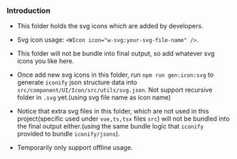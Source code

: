 ### Introduction

- This folder holds the svg icons which are added by developers.

- Svg icon usage: `<WIcon icon="w-svg:your-svg-file-name" />`.

- This folder will not be bundle into final output, so add whatever svg icons you like here.

- Once add new svg icons in this folder, run `npm run gen:icon:svg` to generate `iconify` json structure data into `src/component/UI/Icon/src/utils/svg.json`. Not support recursive folder in `.svg` yet.(using svg file name as icon name)

- Notice that extra svg files in this folder, which are not used in this project(specific used under `vue,ts,tsx` files `src`) will not be bundled into the final output either.(using the same bundle logic that `iconify` provided to bundle `iconify/jsons`).

- Temporarily only support offline usage.
